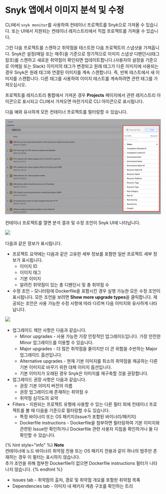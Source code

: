# Snyk 앱에서 이미지 분석 및 수정

CLI에서 `snyk monitor`를 사용하여 컨테이너 프로젝트를 Snyk으로 가져올 수 있습니다. 또는 UI에서 지원되는 컨테이너 레지스트리에서 직접 프로젝트를 가져올 수 있습니다.

그런 다음 프로젝트를 스캔하고 취약점을 테스트한 다음 프로젝트의 스냅샷을 가져옵니다. Snyk은 설정(매일 또는 매주)을 기준으로 정기적으로 이미지 스냅샷 디펜던시(태그 참조)를 스캔하고 새로운 취약점이 확인되면 업데이트합니다.(사용자의 설정을 기준으로 이메일 또는 Slack) 이미지의 태그가 변경되고 원래 태그가 다른 이미지에 사용되는 경우 Snyk은 원래 태그와 연결된 이미지를 계속 스캔합니다. 즉, 반복 테스트에서 새 이미지를 스캔합니다. 다른 태그를 사용하여 이미지 테스트를 계속하려면 관련 태그를 가져오십시오.

프로젝트를 레지스트리 통합에서 가져온 경우 **Projects** 페이지에서 관련 레지스트리 아이콘으로 표시되고 CLI에서 가져오면 마찬가지로 CLI 아이콘으로 표시됩니다.

다음 예와 유사하게 모든 컨테이너 프로젝트를 필터링할 수 있습니다.

![](<../../../.gitbook/assets/image (10).png>)

컨테이너 프로젝트를 열면 분석 결과 및 수정 조언이 Snyk UI에 나타납니다.

![](../../../.gitbook/assets/uuid-069520cd-66e8-9f80-5bcf-c7845009ff54-en.png)

다음과 같은 정보가 표시됩니다.

* 프로젝트 요약에는 다음과 같은 고유한 세부 정보를 포함한 일반 프로젝트 세부 정보가 표시됩니다.
  * 이미지 ID
  * 이미지 태그
  * 기본 이미지
  * 알려진 취약점이 있는 총 디펜던시 및 총 취약점 수
* 수정 조언 – 모니터링에 Dockerfile을 포함시킨 경우 실행 가능한 모든 수정 조언이 표시됩니다. 모든 조언을 보려면 **Show more upgrade types**을 클릭합니다. 제공되는 조언은 사용 가능한 수정 사항에 따라 다르며 다음 이미지와 유사하게 나타납니다.

![](../../../.gitbook/assets/uuid-431ce2b1-e5f0-0025-7932-0171b35cb9bb-en.png)

* 업그레이드 제안 사항은 다음과 같습니다.
  * Minor upgrades - 사용 가능한 가장 안정적인 업그레이드입니다. 가장 안전한 Minor 업그레이드를 이용할 수 있습니다.
  * Major upgrades - 더 많은 취약점을 줄이지만 더 큰 위험을 수반하는 Major 업그레이드 옵션입니다.
  * Alternative upgrades - 현재 기본 이미지를 최소의 취약점을 제공하는 다른 기본 이미지로 바꾸기 위한 대체 이미지 옵션입니다.
  * 기본 이미지가 오래된 경우 Snyk은 이미지를 재구축할 것을 권장합니다.
* 업그레이드 권장 사항은 다음과 같습니다.
  * 권장 기본 이미지 버전의 이름
  * 권장 업그레이드에 존재하는 취약점 수
  * 취약점 심각도의 요약
* Filters - 지원되는 프로젝트 유형에 사용할 수 있는 다른 필터 외에 컨테이너 프로젝트를 볼 때 다음을 기준으로 필터링할 수도 있습니다.
  * 특정 바이너리 또는 OS 패키지(Issue가 포함된 바이너리/패키지)
  * Dockerfile instructions - Dockerfile을 첨부하면 필터링하여 기본 이미지와 관련된 Issue만 확인하거나 Dockerfile 관련 사용자 지침을 확인하거나 둘 다 확인할 수 있습니다.

{% hint style="info" %}
**Note**\
컨테이너에 노드 바이너리 취약점 전용 또는 OS 패키지 전용과 같이 하나의 범주만 존재하는 경우 이 필터는 표시하지 않습니다.\
추가 조언을 위해 첨부한 Dockerfile이 없으면 Dockerfile instructions 필터가 나타나지 않습니다.
{% endhint %}

* Issues tab - 취약점의 출처, 경로 및 취약점 개요를 포함한 취약점 목록
* Dependencies tab - 이미지 내 패키지 계층 구조를 확인하는 트리
